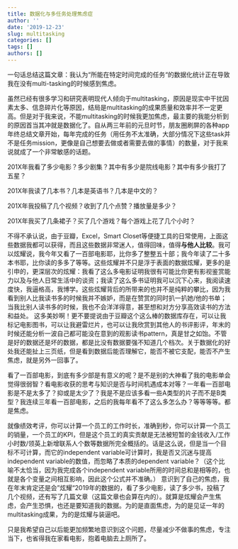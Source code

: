 ```yaml
---
title: 数据化与多任务处理焦虑症
author: ''
date: '2019-12-23'
slug: multitasking
categories: []
tags: []
authors: []
---
```


一句话总结这篇文章：我认为“所能在特定时间完成的任务“的数据化统计正在导致我在没有multi-tasking的时候感到焦虑。

虽然已经有很多学习和研究表明现代人倾向于multitasking，原因是现实中干扰因素太多、信息碎片化等原因，结局是multitasking的成果质量和效率并不一定更高。但是对于我来说，不能multitasking的时候我更加焦虑，最主要的我能分析到的原因首当其冲就是数据化了。自从两三年前的元旦时节，朋友圈刷屏的各种app年终总结文章开始，每年完成的任务（用任务不太准确，大部分情况下这些task并不是任务mission，更像是自己想要去做或者需要去做的事情）的数量，对于我来说就成了一个非常敏感的话题。

201X年我看了多少电影？多少剧集？其中有多少是院线电影？其中有多少我打了五星？

201X年我读了几本书？几本是英语书？几本是中文的？

201X年我投稿了几个视频？收到了几个点赞？播放量是多少？

201X年我买了几条裙子？买了几个游戏？每个游戏上花了几个小时？

不得不承认说，由于豆瓣，Excel，Smart Closet等便捷工具的日常使用，上面这些数据我都可以获得，而且这些数据非常迷人，值得回味，值得**与他人比较**。我可以炫耀说，我今年又看了一百部电影耶，比你多了整整五十部；我今年读了二十多本书耶，比你读的多多了等等。这些炫耀并不只是浮于表面的数据炫耀，更多的是引申的，更深层次的炫耀：我看了这么多电影证明我很有可能比你更有影视鉴赏能力以及与他人日常生活中的谈资；我读了这么多书证明我可以沉下心来，我阅读速度快，我逼格高，我博学。这些炫耀背后的所带来的也并不是纯粹的攀比，因为我看到别人比我读书多的时候我并不嫉妒，而是在赞赏的同时扒一扒她/他的书单；当我比别人读书多的时候，我也不会洋洋得意，甚至想和对方分享高效读书的方法和益处。
这多美妙啊！更不要提说由于豆瓣这个这么棒的数据库存在，可以让我标记电影图书，可以让我避雷烂片，也可以让我欣赏到其他人的书评影评，年末的时候还能分析一波自己都可能没在意到的观影读书pattern，真是甘之如饴。不管是好的数据还是坏的数据，都是比没有数据要强不知道几个档次。关于数据化的好处我还能扯上三页纸，但是看到数据后能否理解它，能否不被它支配，能否不产生焦虑，就是另外一回事了。

看了一百部电影，到底有多少部是有意义的呢？是不是别的大神看了我的电影单会觉得很弱智？看电影收获的思考与知识是否与时间机遇成本对等？一年看一百部电影是不是太多了？抑或是太少了？我是不是应该多看一些A类型的片子而不是B类型？我连续三年看一百部电影，之后的我每年看不了这么多怎么办？等等等等。都是焦虑。

就像绩效考评，你可以计算一个员工的工作时长，准确到秒，你可以计算一个员工的销量，一个员工的KPI，但是这个员工的真实贡献是无法被短暂的金钱收入/工作小时数/领英上新增联系人个数等数据所完全概括的。话是这么说，但是当一个目标不可计算，而它的independent variable可计算时，我是否又沉迷与提高independent variable的数值，而忽略了本质的dependent variable？（这个比喻不太恰当，因为我完成各个independent variable所用的时间总和是相等的，也就是各个变量之间相互影响，因此这个公式并不准确。）
意识到了自己的焦虑，我在年末肯定还是会”炫耀“2019年的数据的，看了多少电影，读了多少书，投稿了几个视频，还有写了几篇文章（这篇文章也会算在内的）。就算是炫耀会产生焦虑，会产生恐惧，也还是要知道我的数据。为的是直面焦虑，为的是见证一年的multitasking成果，为的是炫耀与装逼吧。

只是我希望自己以后能更加频繁地意识到这个问题，尽量减少不做事的焦虑，专注当下，也省得我在家看电影，抱着电脑去上厕所了。
